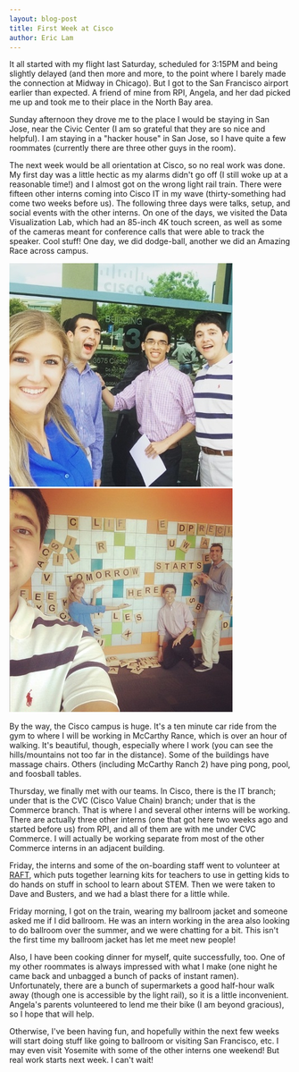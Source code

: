 ```yaml
---
layout: blog-post
title: First Week at Cisco
author: Eric Lam
---
```

It all started with my flight last Saturday, scheduled for 3:15PM and being slightly delayed (and then more and more, to the point where I barely made the connection at Midway in Chicago). But I got to the San Francisco airport earlier than expected. A friend of mine from RPI, Angela, and her dad picked me up and took me to their place in the North Bay area.

Sunday afternoon they drove me to the place I would be staying in San Jose, near the Civic Center (I am so grateful that they are so nice and helpful). I am staying in a "hacker house" in San Jose, so I have quite a few roommates (currently there are three other guys in the room).

The next week would be all orientation at Cisco, so no real work was done. My first day was a little hectic as my alarms didn't go off (I still woke up at a reasonable time!) and I almost got on the wrong light rail train. There were fifteen other interns coming into Cisco IT in my wave (thirty-something had come two weeks before us). The following three days were talks, setup, and social events with the other interns. On one of the days, we visited the Data Visualization Lab, which had an 85-inch 4K touch screen, as well as some of the cameras meant for conference calls that were able to track the speaker. Cool stuff! One day, we did dodge-ball, another we did an Amazing Race across campus.

<div class="row">
  <div class="col-sm-6">
    <a href="/images/cisco_amazing_race.jpg"><img class="img-responsive img-rounded center-block" src="/images/thumbs/cisco_amazing_race.jpg" alt="First stop on the Cisco Amazing Race" style="max-height:400px;"></a>
  </div>
  <div class="col-sm-6">
    <a href="/images/cisco_amazing_race2.jpg"><img class="img-responsive img-rounded center-block" src="/images/thumbs/cisco_amazing_race2.jpg" alt="" style="max-height:400px;"></a>
  </div>
</div>

By the way, the Cisco campus is huge. It's a ten minute car ride from the gym to where I will be working in McCarthy Rance, which is over an hour of walking. It's beautiful, though, especially where I work (you can see the hills/mountains not too far in the distance). Some of the buildings have massage chairs. Others (including McCarthy Ranch 2) have ping pong, pool, and foosball tables.

Thursday, we finally met with our teams. In Cisco, there is the IT branch; under that is the CVC (Cisco Value Chain) branch; under that is the Commerce branch. That is where I and several other interns will be working. There are actually three other interns (one that got here two weeks ago and started before us) from RPI, and all of them are with me under CVC Commerce. I will actually be working separate from most of the other Commerce interns in an adjacent building.

Friday, the interns and some of the on-boarding staff went to volunteer at <a href="http://www.raftbayarea.org/">RAFT</a>, which puts together learning kits for teachers to use in getting kids to do hands on stuff in school to learn about STEM. Then we were taken to Dave and Busters, and we had a blast there for a little while.

Friday morning, I got on the train, wearing my ballroom jacket and someone asked me if I did ballroom. He was an intern working in the area also looking to do ballroom over the summer, and we were chatting for a bit. This isn't the first time my ballroom jacket has let me meet new people!

Also, I have been cooking dinner for myself, quite successfully, too. One of my other roommates is always impressed with what I make (one night he came back and unbagged a bunch of packs of instant ramen). Unfortunately, there are a bunch of supermarkets a good half-hour walk away (though one is accessible by the light rail), so it is a little inconvenient. Angela's parents volunteered to lend me their bike (I am beyond gracious), so I hope that will help.

Otherwise, I've been having fun, and hopefully within the next few weeks will start doing stuff like going to ballroom or visiting San Francisco, etc. I may even visit Yosemite with some of the other interns one weekend! But real work starts next week. I can't wait!
